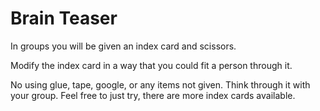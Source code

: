 # Brain Teaser 

In groups you will be given an index card and scissors. 

Modify the index card in a way that you could fit a person through it. 

No using glue, tape, google, or any items not given. Think through it with your group. Feel free to just try, there are more index cards available.

